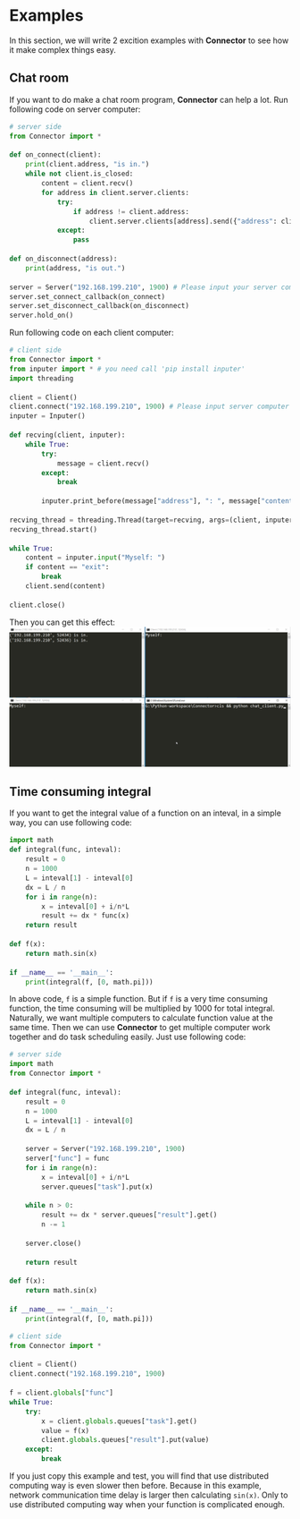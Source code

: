 # Examples

In this section, we will write 2 excition examples with **Connector** to see how it make complex things easy.

## Chat room

If you want to do make a chat room program, **Connector** can help a lot. Run following code on server computer:
```python
# server side
from Connector import *

def on_connect(client):
    print(client.address, "is in.")
    while not client.is_closed:
        content = client.recv()
        for address in client.server.clients:
            try:
                if address != client.address:
                    client.server.clients[address].send({"address": client.address, "content": content})
            except:
                pass

def on_disconnect(address):
    print(address, "is out.")

server = Server("192.168.199.210", 1900) # Please input your server computer's real ip
server.set_connect_callback(on_connect)
server.set_disconnect_callback(on_disconnect)
server.hold_on()
```

Run following code on each client computer:
```python
# client side
from Connector import *
from inputer import * # you need call 'pip install inputer'
import threading

client = Client()
client.connect("192.168.199.210", 1900) # Please input server computer's real ip
inputer = Inputer()

def recving(client, inputer):
    while True:
        try:
            message = client.recv()
        except:
            break
            
        inputer.print_before(message["address"], ": ", message["content"], sep="")

recving_thread = threading.Thread(target=recving, args=(client, inputer), daemon=True)
recving_thread.start()

while True:
    content = inputer.input("Myself: ")
    if content == "exit":
        break
    client.send(content)

client.close()
```

Then you can get this effect:
![chat room effect](https://github.com/Time-Coder/Connector/blob/master/doc/source/chat_room.gif)

## Time consuming integral

If you want to get the integral value of a function on an inteval, in a simple way, you can use following code:
```python
import math
def integral(func, inteval):
    result = 0
    n = 1000
    L = inteval[1] - inteval[0]
    dx = L / n
    for i in range(n):
        x = inteval[0] + i/n*L
        result += dx * func(x)
    return result

def f(x):
    return math.sin(x)

if __name__ == '__main__':
    print(integral(f, [0, math.pi]))
```

In above code, `f` is a simple function. But if `f` is a very time consuming function, the time consuming will be multiplied by 1000 for total integral. Naturally, we want multiple computers to calculate function value at the same time. Then we can use **Connector** to get multiple computer work together and do task scheduling easily. Just use following code:
```python
# server side
import math
from Connector import *

def integral(func, inteval):
    result = 0
    n = 1000
    L = inteval[1] - inteval[0]
    dx = L / n

    server = Server("192.168.199.210", 1900)
    server["func"] = func
    for i in range(n):
        x = inteval[0] + i/n*L
        server.queues["task"].put(x)

    while n > 0:
        result += dx * server.queues["result"].get()
        n -= 1

    server.close()

    return result

def f(x):
    return math.sin(x)

if __name__ == '__main__':
    print(integral(f, [0, math.pi]))
```

```python
# client side
from Connector import *

client = Client()
client.connect("192.168.199.210", 1900)

f = client.globals["func"]
while True:
    try:
        x = client.globals.queues["task"].get()
        value = f(x)
        client.globals.queues["result"].put(value)
    except:
        break
```

If you just copy this example and test, you will find that use distributed computing way is even slower then before. Because in this example, network communication time delay is larger then calculating `sin(x)`. Only to use distributed computing way when your function is complicated enough.
